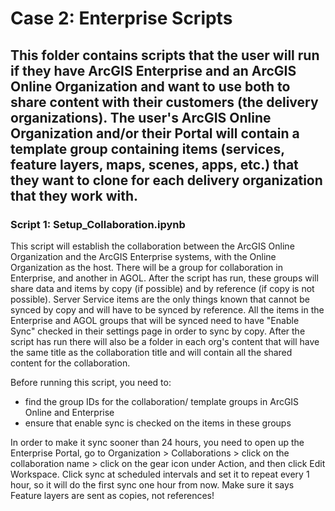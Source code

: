 # Case 2: Enterprise Scripts

## This folder contains scripts that the user will run if they have ArcGIS Enterprise and an ArcGIS Online Organization and want to use both to share content with their customers (the delivery organizations). The user's ArcGIS Online Organization and/or their Portal will contain a template group containing items (services, feature layers, maps, scenes, apps, etc.) that they want to clone for each delivery organization that they work with.

### Script 1: Setup_Collaboration.ipynb
This script will establish the collaboration between the ArcGIS Online Organization and the ArcGIS Enterprise systems, with the Online Organization as the host. There will be a group for collaboration in Enterprise, and another in AGOL. After the script has run, these groups will share data and items by copy (if possible) and by reference (if copy is not possible). Server Service items are the only things known that cannot be synced by copy and will have to be synced by reference. All the items in the Enterprise and AGOL groups that will be synced need to have "Enable Sync" checked in their settings page in order to sync by copy. After the script has run there will also be a folder in each org's content that will have the same title as the collaboration title and will contain all the shared content for the collaboration. 

Before running this script, you need to:
- find the group IDs for the collaboration/ template groups in ArcGIS Online and Enterprise
- ensure that enable sync is checked on the items in these groups

In order to make it sync sooner than 24 hours, you need to open up the Enterprise Portal, go to Organization > Collaborations > click on the collaboration name > click on the gear icon under Action, and then click Edit Workspace. Click sync at scheduled intervals and set it to repeat every 1 hour, so it will do the first sync one hour from now. Make sure it says Feature layers are sent as copies, not references!